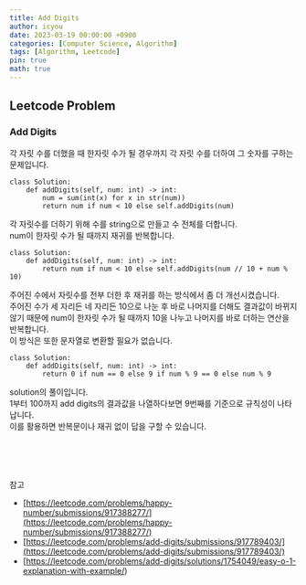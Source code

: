 ```yaml
---
title: Add Digits
author: icyou
date: 2023-03-19 00:00:00 +0900
categories: [Computer Science, Algorithm]
tags: [Algorithm, Leetcode]
pin: true
math: true
---
```


## Leetcode Problem

### Add Digits
각 자릿 수를 더했을 때 한자릿 수가 될 경우까지 각 자릿 수를 더하여 그 숫자를 구하는 문제입니다.

```
class Solution:
    def addDigits(self, num: int) -> int:
        num = sum(int(x) for x in str(num))
        return num if num < 10 else self.addDigits(num)
```
각 자릿수를 더하기 위해 수를 string으로 만들고 수 전체를 더합니다.  
num이 한자릿 수가 될 때까지 재귀를 반복합니다.  

```
class Solution:
    def addDigits(self, num: int) -> int:
        return num if num < 10 else self.addDigits(num // 10 + num % 10)
```
주어진 수에서 자릿수를 전부 더한 후 재귀를 하는 방식에서 좀 더 개선시켰습니다.  
주어진 수가 세 자리든 네 자리든 10으로 나눈 후 바로 나머지를 더해도 결과값이 바뀌지 않기 때문에 num이 한자릿 수가 될 때까지 10을 나누고 나머지를 바로 더하는 연산을 반복합니다.  
이 방식은 또한 문자열로 변환할 필요가 없습니다.  

```
class Solution:
    def addDigits(self, num: int) -> int:
	    return 0 if num == 0 else 9 if num % 9 == 0 else num % 9
```
solution의 풀이입니다.  
1부터 100까지 add digits의 결과값을 나열하다보면 9번째를 기준으로 규칙성이 나타납니다.  
이를 활용하면 반복문이나 재귀 없이 답을 구할 수 있습니다.  


<br/><br/><br/><br/>
참고 
- [https://leetcode.com/problems/happy-number/submissions/917388277/](https://leetcode.com/problems/happy-number/submissions/917388277/)
- [https://leetcode.com/problems/add-digits/submissions/917789403/](https://leetcode.com/problems/add-digits/submissions/917789403/)
- [https://leetcode.com/problems/add-digits/solutions/1754049/easy-o-1-explanation-with-example/)